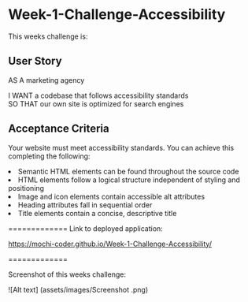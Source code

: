 # Week-1-Challenge-Accessibility

This weeks challenge is:

## User Story

AS A marketing agency
<section> I WANT a codebase that follows accessibility standards
<section> SO THAT our own site is optimized for search engines


## Acceptance Criteria 
Your website must meet accessibility standards. You can achieve this completing the following:

<li> Semantic HTML elements can be found throughout the source code
<li> HTML elements follow a logical structure independent of styling and positioning
<li> Image and icon elements contain accessible alt attributes
<li> Heading attributes fall in sequential order
<li> Title elements contain a concise, descriptive title

=============
Link to deployed application: 

https://mochi-coder.github.io/Week-1-Challenge-Accessibility/

=============

Screenshot of this weeks challenge:

![Alt text] (assets/images/Screenshot .png)
